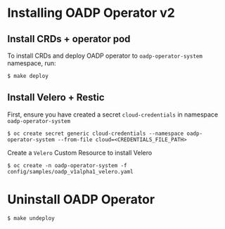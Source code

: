 # Installing OADP Operator v2

## Install CRDs + operator pod
To install CRDs and deploy OADP operator to `oadp-operator-system` namespace, run:
```
$ make deploy
```

## Install Velero + Restic
First, ensure you have created a secret `cloud-credentials` in namespace `oadp-operator-system`
```
$ oc create secret generic cloud-credentials --namespace oadp-operator-system --from-file cloud=<CREDENTIALS_FILE_PATH>
```

Create a `Velero` Custom Resource to install Velero
```
$ oc create -n oadp-operator-system -f config/samples/oadp_v1alpha1_velero.yaml
```

# Uninstall OADP Operator
```
$ make undeploy
```
